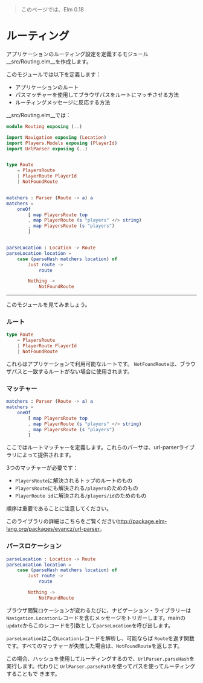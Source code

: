 >このページでは、Elm 0.18

# ルーティング

アプリケーションのルーティング設定を定義するモジュール__src/Routing.elm__を作成します。

このモジュールでは以下を定義します：

- アプリケーションのルート
- パスマッチャーを使用してブラウザパスをルートにマッチさせる方法
- ルーティングメッセージに反応する方法

__src/Routing.elm__では：

```elm
module Routing exposing (..)

import Navigation exposing (Location)
import Players.Models exposing (PlayerId)
import UrlParser exposing (..)


type Route
    = PlayersRoute
    | PlayerRoute PlayerId
    | NotFoundRoute


matchers : Parser (Route -> a) a
matchers =
    oneOf
        [ map PlayersRoute top
        , map PlayerRoute (s "players" </> string)
        , map PlayersRoute (s "players")
        ]


parseLocation : Location -> Route
parseLocation location =
    case (parseHash matchers location) of
        Just route ->
            route

        Nothing ->
            NotFoundRoute
```

---

このモジュールを見てみましょう。

### ルート

```elm
type Route
    = PlayersRoute
    | PlayerRoute PlayerId
    | NotFoundRoute
```

これらはアプリケーションで利用可能なルートです。
`NotFoundRoute`は、ブラウザパスと一致するルートがない場合に使用されます。

### マッチャー

```elm
matchers : Parser (Route -> a) a
matchers =
    oneOf
        [ map PlayersRoute top
        , map PlayerRoute (s "players" </> string)
        , map PlayersRoute (s "players")
        ]
```

ここではルートマッチャーを定義します。これらのパーサは、url-parserライブラリによって提供されます。

3つのマッチャーが必要です：

- `PlayersRoute`に解決されるトップのルートのもの
- `PlayersRoute`にも解決される`/players`のためのもの
- `PlayerRoute id`に解決される`/players/id`のためのもの

順序は重要であることに注意してください。

このライブラリの詳細はこちらをご覧ください<http://package.elm-lang.org/packages/evancz/url-parser>。

### パースロケーション

```elm
parseLocation : Location -> Route
parseLocation location =
    case (parseHash matchers location) of
        Just route ->
            route

        Nothing ->
            NotFoundRoute
```

ブラウザ閲覧ロケーションが変わるたびに、ナビゲーション・ライブラリーは`Navigation.Location`レコードを含むメッセージをトリガーします。mainの `update`からこのレコードを引数として`parseLocation`を呼び出します。

`parseLocation`はこの`Location`レコードを解析し、可能ならば `Route`を返す関数です。すべてのマッチャーが失敗した場合は、`NotFoundRoute`を返します。

この場合、ハッシュを使用してルーティングするので、`UrlParser.parseHash`を実行します。代わりに `UrlParser.parsePath`を使ってパスを使ってルーティングすることもで
きます。
